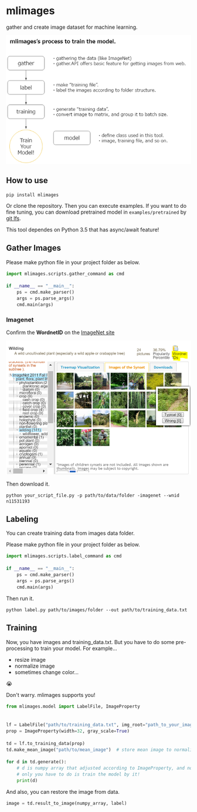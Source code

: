 # mlimages

gather and create image dataset for machine learning.

![imagenet](./doc/mlimages.PNG)


## How to use

```
pip install mlimages
```

Or clone the repository. Then you can execute examples.
If you want to do fine tuning, you can download pretrained model in `examples/pretrained` by [git lfs](https://git-lfs.github.com/).

This tool dependes on Python 3.5 that has async/await feature!


## Gather Images

Please make python file in your project folder as below.

```py
import mlimages.scripts.gather_command as cmd

if __name__ == "__main__":
    ps = cmd.make_parser()
    args = ps.parse_args()
    cmd.main(args)
```

### Imagenet

Confirm the **WordnetID** on the [ImageNet site](http://image-net.org/synset)

![imagenet](./doc/imagenet.PNG)

Then download it.

```
python your_script_file.py -p path/to/data/folder -imagenet --wnid n11531193
```

## Labeling

You can create training data from images data folder.

Please make python file in your project folder as below.

```py
import mlimages.scripts.label_command as cmd

if __name__ == "__main__":
    ps = cmd.make_parser()
    args = ps.parse_args()
    cmd.main(args)
```

Then run it.

```
python label.py path/to/images/folder --out path/to/training_data.txt
```

## Training

Now, you have images and training_data.txt.
But you have to do some pre-processing to train your model. For example...

* resize image
* normalize image
* sometimes change color...

:sob:

Don't warry. mlimages supports you!


```py
from mlimages.model import LabelFile, ImageProperty


lf = LabelFile("path/to/training_data.txt", img_root="path_to_your_image_folder")
prop = ImageProperty(width=32, gray_scale=True)

td = lf.to_training_data(prop)
td.make_mean_image("path/to/mean_image")  # store mean image to normalize

for d in td.generate():
    # d is numpy array that adjusted according to ImageProperty, and normalized by mean_image!
    # only you have to do is train the model by it!
    print(d)

```

And also, you can restore the image from data.

```py
image = td.result_to_image(numpy_array, label)
```
